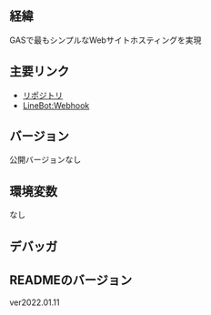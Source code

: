 ## 経緯
GASで最もシンプルなWebサイトホスティングを実現

## 主要リンク
- [リポジトリ](https://github.com/shimajima-eiji/--GAS_v5_HTML-access)
- [LineBot:Webhook](https://manager.line.biz/account)

## バージョン
公開バージョンなし

## 環境変数
なし

## デバッガ

## READMEのバージョン
ver2022.01.11
